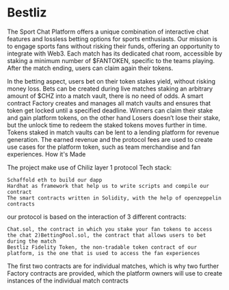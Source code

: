 # Bestliz

The Sport Chat Platform offers a unique combination of interactive chat features and lossless betting options for sports enthusiasts. Our mission is to engage sports fans without risking their funds, offering an opportunity to integrate with Web3. Each match has its dedicated chat room, accessible by staking a minimum number of $FANTOKEN, specific to the teams playing. After the match ending, users can claim again their tokens.

In the betting aspect, users bet on their token stakes yield, without risking money loss. Bets can be created during live matches staking an arbitrary amount of $CHZ into a match vault, there is no need of odds. A smart contract Factory creates and manages all match vaults and ensures that token get locked until a specified deadline. Winners can claim their stake and gain platform tokens, on the other hand Losers doesn’t lose their stake, but the unlock time to redeem the staked tokens moves further in time. Tokens staked in match vaults can be lent to a lending platform for revenue generation. The earned revenue and the protocol fees are used to create use cases for the platform token, such as team merchandise and fan experiences.
How it's Made

The project make use of Chiliz layer 1 protocol Tech stack:

    Schaffold eth to build our dapp
    Hardhat as framework that help us to write scripts and compile our contract
    The smart contracts written in Solidity, with the help of openzeppelin contracts

our protocol is based on the interaction of 3 different contracts:

    Chat.sol, the contract in which you stake your fan tokens to access the chat 2)BettingPool.sol, the contract that allows users to bet during the match
    Bestliz Fidelity Token, the non-tradable token contract of our platform, is the one that is used to access the fan experiences

The first two contracts are for individual matches, which is why two further Factory contracts are provided, which the platform owners will use to create instances of the individual match contracts
